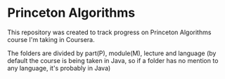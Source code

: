 # Princeton Algorithms
 
This repository was created to track progress on Princeton Algorithms course I'm taking in Coursera.

The folders are divided by part(P), module(M), lecture and language (by default the course is being taken in Java, so if a folder has no mention to any language, it's probably in Java)